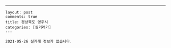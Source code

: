 ---
    layout: post
    comments: true
    title: 경상북도 영주시
    categories: [실거래가]
    ---

    2021-05-26 실거래 정보가 없습니다.

    